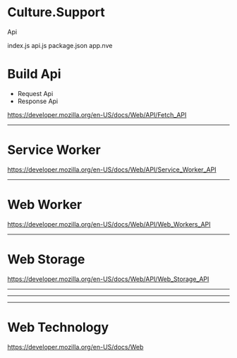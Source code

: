 # Culture.Support

Api

index.js
api.js
package.json
app.nve

# Build Api


- Request Api
- Response Api



https://developer.mozilla.org/en-US/docs/Web/API/Fetch_API


-----------

# Service Worker

https://developer.mozilla.org/en-US/docs/Web/API/Service_Worker_API


-------

# Web Worker

https://developer.mozilla.org/en-US/docs/Web/API/Web_Workers_API


----------

# Web Storage


https://developer.mozilla.org/en-US/docs/Web/API/Web_Storage_API

-------
-------
--------

# Web Technology

https://developer.mozilla.org/en-US/docs/Web
